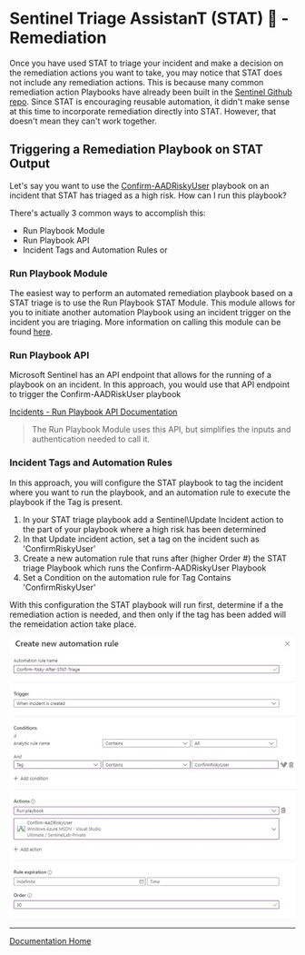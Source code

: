 # Sentinel Triage AssistanT (STAT) :hospital: - Remediation

Once you have used STAT to triage your incident and make a decision on the remediation actions you want to take, you may notice that STAT does not include any remediation actions. This is because many common remediation action Playbooks have already been built in the [Sentinel Github repo](https://github.com/Azure/Azure-Sentinel/tree/master/Playbooks).  Since STAT is encouraging reusable automation, it didn't make sense at this time to incorporate remediation directly into STAT.  However, that doesn't mean they can't work together.

## Triggering a Remediation Playbook on STAT Output

Let's say you want to use the [Confirm-AADRiskyUser](https://github.com/Azure/Azure-Sentinel/tree/master/Playbooks/Confirm-AADRiskyUser) playbook on an incident that STAT has triaged as a high risk.  How can I run this playbook?

There's actually 3 common ways to accomplish this:

* Run Playbook Module
* Run Playbook API
* Incident Tags and Automation Rules or

### Run Playbook Module

The easiest way to perform an automated remediation playbook based on a STAT triage is to use the Run Playbook STAT Module.  This module allows for you to initiate another automation Playbook using an incident trigger on the incident you are triaging.  More information on calling this module can be found [here](/Modules/RunPlaybook/readme.md).


### Run Playbook API

Microsoft Sentinel has an API endpoint that allows for the running of a playbook on an incident.  In this approach, you would use that API endpoint to trigger the Confirm-AADRiskUser playbook

[Incidents - Run Playbook API Documentation](https://docs.microsoft.com/rest/api/securityinsights/preview/incidents/run-playbook)

> The Run Playbook Module uses this API, but simplifies the inputs and authentication needed to call it.

### Incident Tags and Automation Rules

In this approach, you will configure the STAT playbook to tag the incident where you want to run the playbook, and an automation rule to execute the playbook if the Tag is present.

1. In your STAT triage playbook add a Sentinel\Update Incident action to the part of your playbook where a high risk has been determined
2. In that Update incident action, set a tag on the incident such as 'ConfirmRiskyUser'
3. Create a new automation rule that runs after (higher Order #) the STAT triage Playbook which runs the Confirm-AADRiskyUser Playbook
4. Set a Condition on the automation rule for Tag Contains 'ConfirmRiskyUser'

With this configuration the STAT playbook will run first, determine if a the remediation action is needed, and then only if the tag has been added will the remeidation action take place.

![Automation Rule Sample](images/remediation.jpg)

---
[Documentation Home](readme.md)

